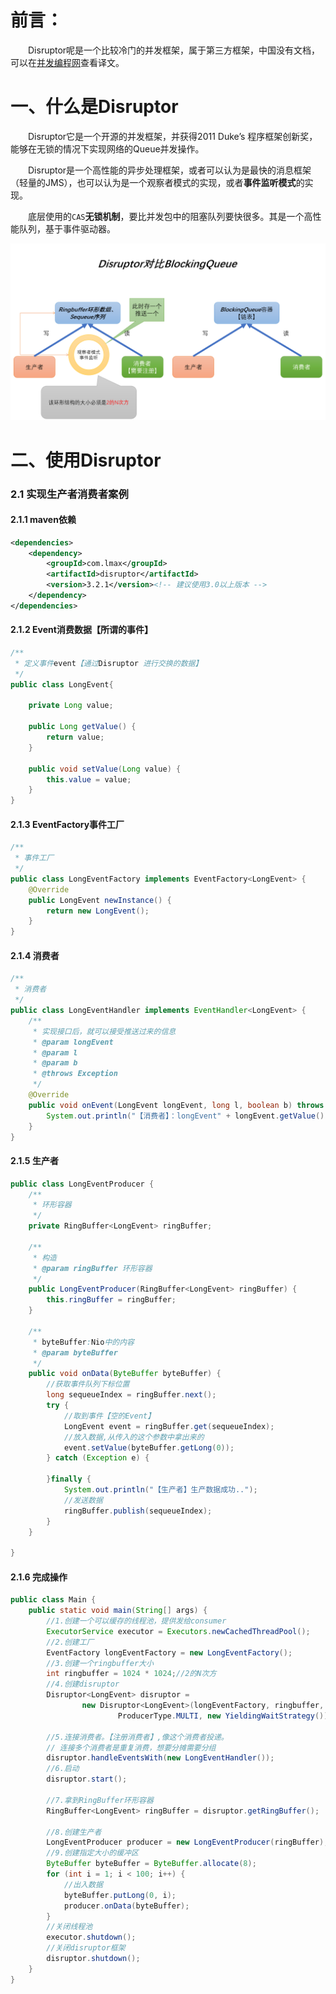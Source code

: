 # 前言：

&emsp;&emsp;Disruptor呢是一个比较冷门的并发框架，属于第三方框架，中国没有文档，可以在[并发编程网](http://ifeve.com/)查看译文。



# 一、什么是Disruptor

&emsp;&emsp;Disruptor它是一个开源的并发框架，并获得2011 Duke’s 程序框架创新奖，能够在无锁的情况下实现网络的Queue并发操作。

&emsp;&emsp;Disruptor是一个高性能的异步处理框架，或者可以认为是最快的消息框架（轻量的JMS），也可以认为是一个观察者模式的实现，或者**事件监听模式**的实现。

&emsp;&emsp;底层使用的`CAS`**无锁机制**，要比并发包中的阻塞队列要快很多。其是一个高性能队列，基于事件驱动器。



![1565082162910](img\1565082162910.png)



# 二、使用Disruptor

### 2.1 实现生产者消费者案例

#### 2.1.1 maven依赖

```xml
<dependencies>
    <dependency>
        <groupId>com.lmax</groupId>
        <artifactId>disruptor</artifactId>
        <version>3.2.1</version><!-- 建议使用3.0以上版本 -->
    </dependency>
</dependencies>
```

#### 2.1.2 Event消费数据【所谓的事件】

```java
/**
 * 定义事件event【通过Disruptor 进行交换的数据】
 */
public class LongEvent{

	private Long value;

	public Long getValue() {
		return value;
	}

	public void setValue(Long value) {
		this.value = value;
	}
}
```

#### 2.1.3 EventFactory事件工厂

```java
/**
 * 事件工厂
 */
public class LongEventFactory implements EventFactory<LongEvent> {
    @Override
    public LongEvent newInstance() {
        return new LongEvent();
    }
}
```

#### 2.1.4 消费者

```java
/**
 * 消费者
 */
public class LongEventHandler implements EventHandler<LongEvent> {
    /**
     * 实现接口后，就可以接受推送过来的信息
     * @param longEvent
     * @param l
     * @param b
     * @throws Exception
     */
    @Override
    public void onEvent(LongEvent longEvent, long l, boolean b) throws Exception {
        System.out.println("【消费者】：longEvent" + longEvent.getValue());
    }
}
```

#### 2.1.5 生产者

```java
public class LongEventProducer {
    /**
     * 环形容器
     */
    private RingBuffer<LongEvent> ringBuffer;

    /**
     * 构造
     * @param ringBuffer 环形容器
     */
    public LongEventProducer(RingBuffer<LongEvent> ringBuffer) {
        this.ringBuffer = ringBuffer;
    }

    /**
     * byteBuffer:Nio中的内容
     * @param byteBuffer
     */
    public void onData(ByteBuffer byteBuffer) {
        //获取事件队列下标位置
        long sequeueIndex = ringBuffer.next();
        try {
            //取到事件【空的Event】
            LongEvent event = ringBuffer.get(sequeueIndex);
            //放入数据,从传入的这个参数中拿出来的
            event.setValue(byteBuffer.getLong(0));
        } catch (Exception e) {

        }finally {
            System.out.println("【生产者】生产数据成功..");
            //发送数据
            ringBuffer.publish(sequeueIndex);
        }
    }

}
```

#### 2.1.6 完成操作

```java
public class Main {
    public static void main(String[] args) {
        //1.创建一个可以缓存的线程池，提供发给consumer
        ExecutorService executor = Executors.newCachedThreadPool();
        //2.创建工厂
        EventFactory longEventFactory = new LongEventFactory();
        //3.创建一个ringbuffer大小
        int ringbuffer = 1024 * 1024;//2的N次方
        //4.创建disruptor
        Disruptor<LongEvent> disruptor =
                new Disruptor<LongEvent>(longEventFactory, ringbuffer, executor,
                        ProducerType.MULTI, new YieldingWaitStrategy());

        //5.连接消费者。【注册消费者】,像这个消费者投递。
        // 连接多个消费者是重复消费，想要分摊需要分组
        disruptor.handleEventsWith(new LongEventHandler());
        //6.启动
        disruptor.start();

        //7.拿到RingBuffer环形容器
        RingBuffer<LongEvent> ringBuffer = disruptor.getRingBuffer();

        //8.创建生产者
        LongEventProducer producer = new LongEventProducer(ringBuffer);
        //9.创建指定大小的缓冲区
        ByteBuffer byteBuffer = ByteBuffer.allocate(8);
        for (int i = 1; i < 100; i++) {
            //出入数据
            byteBuffer.putLong(0, i);
            producer.onData(byteBuffer);
        }
        //关闭线程池
        executor.shutdown();
        //关闭disruptor框架
        disruptor.shutdown();
    }
}
```

